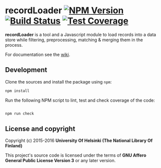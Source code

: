 # recordLoader [![NPM Version](https://img.shields.io/npm/v/record-loader.svg)](https://npmjs.org/package/record-loader) [![Build Status](https://travis-ci.org/NatLibFi/record-loader.svg)](https://travis-ci.org/NatLibFi/record-loader) [![Test Coverage](https://codeclimate.com/github/NatLibFi/record-loader/badges/coverage.svg)](https://codeclimate.com/github/NatLibFi/record-loader/coverage)

**recordLoader** is a tool and a Javascript module to load records into a data store while filtering, preprocessing, matching & merging them in the process.

For documentation see the [wiki](https://github.com/NatLibFi/record-loader/wiki).

## Development 

Clone the sources and install the package using `npm`:

```sh
npm install
```

Run the following NPM script to lint, test and check coverage of the code:

```javascript

npm run check

```

## License and copyright

Copyright (c) 2015-2016 **University Of Helsinki (The National Library Of Finland)**

This project's source code is licensed under the terms of **GNU Affero General Public License Version 3** or any later version.

